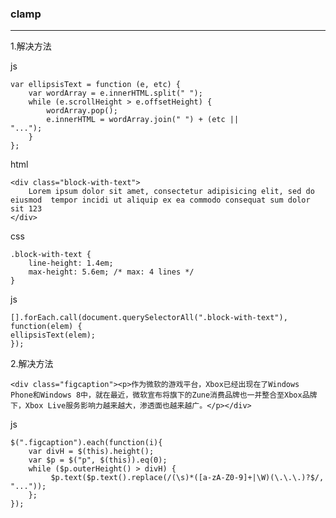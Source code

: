 ### clamp
***

1.解决方法

js

	var ellipsisText = function (e, etc) {
    	var wordArray = e.innerHTML.split(" ");
    	while (e.scrollHeight > e.offsetHeight) {
       	 	wordArray.pop();
       	 	e.innerHTML = wordArray.join(" ") + (etc || 			"...");
    	}
	};
	
html

	<div class="block-with-text">
    	Lorem ipsum dolor sit amet, consectetur adipisicing elit, sed do eiusmod  tempor incidi ut aliquip ex ea commodo consequat sum dolor sit 123
	</div>
	
css 

	.block-with-text {
    	line-height: 1.4em;
   	 	max-height: 5.6em; /* max: 4 lines */
	}
	
js

	[].forEach.call(document.querySelectorAll(".block-with-text"), function(elem) {
    ellipsisText(elem);
	});
	
	
2.解决方法


	<div class="figcaption"><p>作为微软的游戏平台，Xbox已经出现在了Windows Phone和Windows 8中，就在最近，微软宣布将旗下的Zune消费品牌也一并整合至Xbox品牌下，Xbox Live服务影响力越来越大，渗透面也越来越广。</p></div>
	
	
	
js

	$(".figcaption").each(function(i){
    	var divH = $(this).height();
    	var $p = $("p", $(this)).eq(0);
    	while ($p.outerHeight() > divH) {
       		 $p.text($p.text().replace(/(\s)*([a-zA-Z0-9]+|\W)(\.\.\.)?$/, "..."));
    	};
	});
